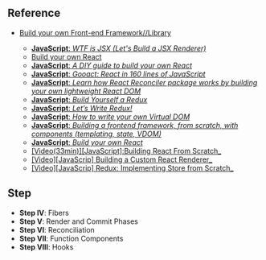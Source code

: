 ## Reference
* [Build your own Front-end Framework//Library](https://build-your-own-x.vercel.app/#build-your-own-front-end-framework--library)
	-  [**JavaScript**: _WTF is JSX (Let's Build a JSX Renderer)_](https://jasonformat.com/wtf-is-jsx/)
	
	* [Build your own React](https://pomb.us/build-your-own-react/)
	- [**JavaScript**: _A DIY guide to build your own React_](https://github.com/hexacta/didact)
	- [**JavaScript**: _Gooact: React in 160 lines of JavaScript_](https://medium.com/@sweetpalma/gooact-react-in-160-lines-of-javascript-44e0742ad60f)
	- [**JavaScript**: _Learn how React Reconciler package works by building your own lightweight React DOM_](https://hackernoon.com/learn-you-some-custom-react-renderers-aed7164a4199)
	- [**JavaScript**: _Build Yourself a Redux_](https://zapier.com/engineering/how-to-build-redux/)
	- [**JavaScript**: _Let’s Write Redux!_](https://www.jamasoftware.com/blog/lets-write-redux/)
	- [**JavaScript**: _How to write your own Virtual DOM_](https://medium.com/@deathmood/how-to-write-your-own-virtual-dom-ee74acc13060)
	- [**JavaScript**: _Building a frontend framework, from scratch, with components (templating, state, VDOM)_](https://mfrachet.github.io/create-frontend-framework/)
	- [**JavaScript**: _Build your own React_](https://pomb.us/build-your-own-react/)
	- [\[Video(33min)\]\[JavaScript\]:Building React From Scratch_](https://www.youtube.com/watch?v=_MAD4Oly9yg) 
	- [\[Video\]\[JavaScrip\] Building a Custom React Renderer_](https://youtu.be/CGpMlWVcHok) 
	- [\[Video\]\[JavaScrip\] Redux: Implementing Store from Scratch_](https://egghead.io/lessons/react-redux-implementing-store-from-scratch) 

## Step
- **Step IV**: Fibers
- **Step V**: Render and Commit Phases
- **Step VI**: Reconciliation
- **Step VII**: Function Components
- **Step VIII**: Hooks
